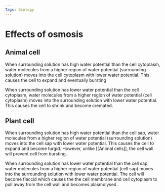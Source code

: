 ```yaml
---
Tags: Biology
---
```


# Effects of osmosis
## Animal cell
When surrounding solution has high water potential than the cell cytoplasm, water molecules from a higher region of water potential (surrounding solution) moves into the cell cytoplasm with lower water potential. This causes the cell to expand and eventually bursting


When surrounding solution has lower water potential than the cell cytoplasm, water molecules from a higher region of water potential (cell cytoplasm) moves into the surrounding solution with lower water potential. This causes the cell to shrink and become cremated.
## Plant cell
When surrounding solution has high water potential than the cell sap, water molecules from a higher region of water potential (surrounding solution) moves into the cell sap with lower water potential. This causes the cell to expand and become turgid. However, unlike [[Animal cells]], the cell wall will prevent cell from bursting.


When surrounding solution has lower water potential than the cell sap, water molecules from a higher region of water potential (cell sap) moves into the surrounding solution with lower water potential. The cell will become flaccid which causes the the cell membrane and cell cytoplasm to pull away from the cell wall and becomes plasmolysed .